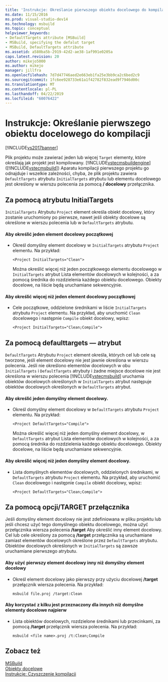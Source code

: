 ```yaml
---
title: 'Instrukcje: Określanie pierwszego obiektu docelowego do kompilacji | Dokumentacja firmy Microsoft'
ms.date: 11/15/2016
ms.prod: visual-studio-dev14
ms.technology: msbuild
ms.topic: conceptual
helpviewer_keywords:
- DefaultTargets attribute [MSBuild]
- MSBuild, specifying the defalut target
- MSBuild, DefaultTargets attribute
ms.assetid: a580ba5b-2919-42d2-ae38-1af991e0205a
caps.latest.revision: 20
author: mikejo5000
ms.author: mikejo
manager: jillfra
ms.openlocfilehash: 7d7d47746aed2e663eb1fa25e3bb9ca2c6bed2c9
ms.sourcegitcommit: 1fc6ee928733e61a1f42782f832ead9f7946d00c
ms.translationtype: MT
ms.contentlocale: pl-PL
ms.lasthandoff: 04/22/2019
ms.locfileid: "60076422"
---
```

# <a name="how-to-specify-which-target-to-build-first"></a>Instrukcje: Określanie pierwszego obiektu docelowego do kompilacji
[!INCLUDE[vs2017banner](../includes/vs2017banner.md)]

Plik projektu może zawierać jeden lub więcej `Target` elementy, które określają jak projekt jest kompilowany. [!INCLUDE[vstecmsbuildengine](../includes/vstecmsbuildengine-md.md)] ([!INCLUDE[vstecmsbuild](../includes/vstecmsbuild-md.md)]) Aparatu kompilacji pierwszego projektu go odnajduje i wszelkie zależności, chyba, że plik projektu zawiera `DefaultTargets` atrybutu `InitialTargets` atrybutu lub elementu docelowego jest określony w wierszu polecenia za pomocą **/ docelowy** przełącznika.  
  
## <a name="using-the-initialtargets-attribute"></a>Za pomocą atrybutu InitialTargets  
 `InitialTargets` Atrybutu `Project` element określa obiekt docelowy, który zostanie uruchomiony po pierwsze, nawet jeśli obiekty docelowe są określone w wierszu polecenia lub w `DefaultTargets` atrybutu.  
  
#### <a name="to-specify-one-initial-target"></a>Aby określić jeden element docelowy początkowej  
  
- Określ domyślny element docelowy w `InitialTargets` atrybutu `Project` elementu. Na przykład:  
  
   `<Project InitialTargets="Clean">`  
  
  Można określić więcej niż jeden początkowego elementu docelowego w `InitialTargets` atrybut Lista elementów docelowych w kolejności, a za pomocą średnika do rozdzielenia każdego obiektu docelowego. Obiekty docelowe, na liście będą uruchamiane sekwencyjnie.  
  
#### <a name="to-specify-more-than-one-initial-target"></a>Aby określić więcej niż jeden element docelowy początkowej  
  
- Cele początkowe, oddzielone średnikami w liście `InitialTargets` atrybutu `Project` elementu. Na przykład, aby uruchomić `Clean` docelowego i następnie `Compile` obiekt docelowy, wpisz:  
  
     `<Project InitialTargets="Clean;Compile">`  
  
## <a name="using-the-defaulttargets-attribute"></a>Za pomocą defaulttargets — atrybut  
 `DefaultTargets` Atrybutu `Project` element określa, których cel lub cele są tworzone, jeśli element docelowy nie jest jawnie określona w wierszu polecenia. Jeśli nie określono elementów docelowych w obu `InitialTargets` i `DefaultTargets` atrybuty i żadne miejsce docelowe nie jest określona w wierszu polecenia [!INCLUDE[vstecmsbuild](../includes/vstecmsbuild-md.md)] uruchamia obiektów docelowych określonych w `InitialTargets` atrybut następuje obiektów docelowych określonych w `DefaultTargets` atrybut.  
  
#### <a name="to-specify-one-default-target"></a>Aby określić jeden domyślny element docelowy.  
  
- Określ domyślny element docelowy w `DefaultTargets` atrybutu `Project` elementu. Na przykład:  
  
   `<Project DefaultTargets="Compile">`  
  
  Można określić więcej niż jeden domyślny element docelowy, w `DefaultTargets` atrybut Lista elementów docelowych w kolejności, a za pomocą średnika do rozdzielenia każdego obiektu docelowego. Obiekty docelowe, na liście będą uruchamiane sekwencyjnie.  
  
#### <a name="to-specify-more-than-one-default-target"></a>Aby określić więcej niż jeden domyślny element docelowy.  
  
- Lista domyślnych elementów docelowych, oddzielonych średnikami, w `DefaultTargets` atrybutu `Project` elementu. Na przykład, aby uruchomić `Clean` docelowego i następnie `Compile` obiekt docelowy, wpisz:  
  
     `<Project DefaultTargets="Clean;Compile">`  
  
## <a name="using-the-target-switch"></a>Za pomocą opcji/TARGET przełącznika  
 Jeśli domyślny element docelowy nie jest zdefiniowana w pliku projektu lub jeśli chcesz użyć tego domyślnego obiektu docelowego, można użyć przełącznika wiersza polecenia **/target** Aby określić inny element docelowy. Cel lub cele określony za pomocą **/target** przełącznika są uruchamiane zamiast elementów docelowych określone przez `DefaultTargets` atrybutu. Obiektów docelowych określonych w `InitialTargets` są zawsze uruchamiane pierwszego atrybutu.  
  
#### <a name="to-use-a-target-other-than-the-default-target-first"></a>Aby użyć pierwszy element docelowy inny niż domyślny element docelowy  
  
- Określ element docelowy jako pierwszy przy użyciu docelowej **/target** przełącznik wiersza polecenia. Na przykład:  
  
     `msbuild file.proj /target:Clean`  
  
#### <a name="to-use-several-targets-other-than-the-default-targets-first"></a>Aby korzystać z kilku jest przeznaczony dla innych niż domyślne elementy docelowe najpierw  
  
- Lista obiektów docelowych, rozdzielone średnikami lub przecinkami, za pomocą **/target** przełącznik wiersza polecenia. Na przykład:  
  
     `msbuild <file name>.proj /t:Clean;Compile`  
  
## <a name="see-also"></a>Zobacz też
  [MSBuild](msbuild.md)  
 [Obiekty docelowe](../msbuild/msbuild-targets.md)   
 [Instrukcje: Czyszczenie kompilacji](../msbuild/how-to-clean-a-build.md)
